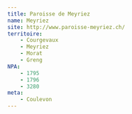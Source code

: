 ```yaml
---
title: Paroisse de Meyriez
name: Meyriez
site: http://www.paroisse-meyriez.ch/
territoire:
    - Courgevaux
    - Meyriez
    - Morat
    - Greng
NPA:
    - 1795
    - 1796
    - 3280
meta:
    - Coulevon
---
```

